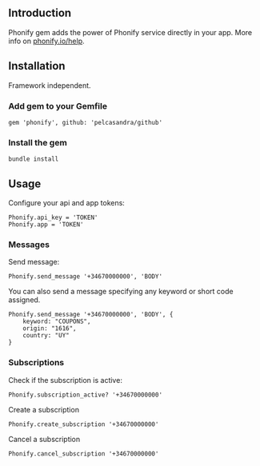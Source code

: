 
## Introduction

Phonify gem adds the power of Phonify service directly in your app. More info on [phonify.io/help](http://www.phonify.io/help).

## Installation

Framework independent.

### Add gem to your Gemfile

    gem 'phonify', github: 'pelcasandra/github'

### Install the gem

    bundle install

## Usage

Configure your api and app tokens:
    
    Phonify.api_key = 'TOKEN'
    Phonify.app = 'TOKEN'

### Messages    

Send message:

    Phonify.send_message '+34670000000', 'BODY'

You can also send a message specifying any keyword or short code assigned.

    Phonify.send_message '+34670000000', 'BODY', {
    	keyword: "COUPONS",
    	origin: "1616",
    	country: "UY"
    }


### Subscriptions

Check if the subscription is active:

    Phonify.subscription_active? '+34670000000'

Create a subscription

    Phonify.create_subscription '+34670000000'

Cancel a subscription    

    Phonify.cancel_subscription '+34670000000'